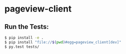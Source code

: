 # pageview-client

## Run the Tests:

```bash
$ pip install -e .
$ pip install "file://$(pwd)#egg=pageview_client[dev]"
$ py.test tests/
```
